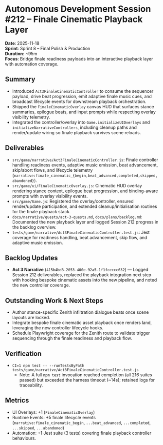 # Autonomous Development Session #212 – Finale Cinematic Playback Layer

**Date**: 2025-11-18  
**Sprint**: Sprint 8 – Final Polish & Production  
**Duration**: ~95m  
**Focus**: Bridge finale readiness payloads into an interactive playback layer with automation coverage.

## Summary
- Introduced `Act3FinaleCinematicController` to consume the sequencer payload, drive beat progression, emit adaptive finale music cues, and broadcast lifecycle events for downstream playback orchestration.
- Shipped the `FinaleCinematicOverlay` canvas HUD that surfaces stance summaries, epilogue beats, and input prompts while respecting overlay visibility telemetry.
- Integrated the controller/overlay into `Game.initializeUIOverlays` and `initializeNarrativeControllers`, including cleanup paths and render/update wiring so finale playback survives scene reloads.

## Deliverables
- `src/game/narrative/Act3FinaleCinematicController.js`: Finale controller handling readiness events, adaptive music emission, beat advancement, skip/abort flows, and lifecycle telemetry (`narrative:finale_cinematic_{begin,beat_advanced,completed,skipped,abandoned}`).
- `src/game/ui/FinaleCinematicOverlay.js`: Cinematic HUD overlay rendering stance context, epilogue beat progression, and binding-aware prompts with overlay visibility events.
- `src/game/Game.js`: Registered the overlay/controller, ensured render/update participation, and extended cleanup/initialisation routines for the finale playback stack.
- `docs/narrative/quests/act-3-quests.md`, `docs/plans/backlog.md`: Documented the new playback layer and logged Session 212 progress in the backlog overview.
- `tests/game/narrative/Act3FinaleCinematicController.test.js`: Jest coverage for readiness handling, beat advancement, skip flow, and adaptive music emission.

## Backlog Updates
- **Act 3 Narrative** (`415b4bd3-2053-400e-92a5-1f1fceccc632`) — Logged Session 212 deliverables, replaced the playback integration next step with hooking bespoke cinematic assets into the new pipeline, and noted the new controller coverage.

## Outstanding Work & Next Steps
- Author stance-specific Zenith infiltration dialogue beats once scene layouts are locked.
- Integrate bespoke finale cinematic asset playback once renders land, leveraging the new controller lifecycle hooks.
- Schedule Playwright coverage for the Zenith route to validate trigger sequencing through the finale readiness and playback flow.

## Verification
- `CI=1 npm test -- --runTestsByPath tests/game/narrative/Act3FinaleCinematicController.test.js`
  - Note: A full `npm test` invocation reached completion (all 216 suites passed) but exceeded the harness timeout (~14s); retained logs for traceability.

## Metrics
- UI Overlays: +1 (`FinaleCinematicOverlay`)
- Runtime Events: +5 finale lifecycle events (`narrative:finale_cinematic_begin`, `...beat_advanced`, `...completed`, `...skipped`, `...abandoned`)
- Automation: +1 Jest suite (3 tests) covering finale playback controller behaviours.
